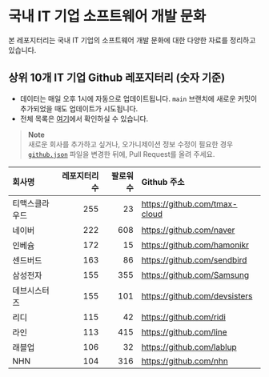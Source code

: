 # 국내 IT 기업 소프트웨어 개발 문화
본 레포지터리는 국내 IT 기업의 소프트웨어 개발 문화에 대한 다양한 자료를 정리하고 있습니다.

## 상위 10개 IT 기업 Github 레포지터리 (숫자 기준)

- 데이터는 매일 오후 1시에 자동으로 업데이트됩니다. `main` 브랜치에 새로운 커밋이 추가되었을 때도 업데이트가 시도됩니다.
- 전체 목록은 [여기](./github.md)에서 확인하실 수 있습니다.

> **Note**<br />
> 새로운 회사를 추가하고 싶거나, 오가니제이션 정보 수정이 필요한 경우 [`github.json`](./github.json) 파일을 변경한 뒤에, Pull Request를 올려 주세요.

<!-- MARKDOWN_TABLE(GITHUB): START -->

| **회사명** | **레포지터리 수** | **팔로워 수** | **Github 주소** |
|:---|---:|---:|:---|
| 티맥스클라우드 | 255 | 23 | https://github.com/tmax-cloud |
| 네이버 | 222 | 608 | https://github.com/naver |
| 인베슘 | 172 | 15 | https://github.com/hamonikr |
| 센드버드 | 163 | 86 | https://github.com/sendbird |
| 삼성전자 | 155 | 355 | https://github.com/Samsung |
| 데브시스터즈 | 155 | 101 | https://github.com/devsisters |
| 리디 | 115 | 42 | https://github.com/ridi |
| 라인 | 113 | 415 | https://github.com/line |
| 래블업 | 106 | 32 | https://github.com/lablup |
| NHN | 104 | 316 | https://github.com/nhn |

<!-- MARKDOWN_TABLE(GITHUB): END -->
